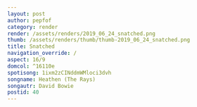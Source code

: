 ```yaml
---
layout: post
author: pepfof
category: render
render: /assets/renders/2019_06_24_snatched.png
thumb: /assets/renders/thumb/thumb-2019_06_24_snatched.png
title: Snatched
navigation_override: /
aspect: 16/9
domcol: ^16110e
spotisong: 1ixm2zCINddmWMloci3dvh
songname: Heathen (The Rays)
songautr: David Bowie
postid: 40
---
```


<!--USER BEGIN 1-->

<!--USER END 1-->

<!--more-->
<!--USER BEGIN 2-->

<!--USER END 2-->

